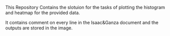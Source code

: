 This Repository Contains the slotuion for the tasks of plotting the histogram and heatmap for the provided data.

It contains comment on every line in the Isaac&Ganza document and the outputs are stored in the image.
